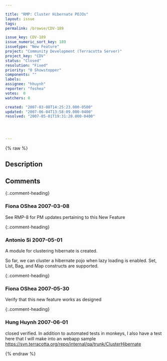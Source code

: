 ```yaml
---

title: "RMP: Cluster Hibernate POJOs"
layout: issue
tags: 
permalink: /browse/CDV-189

issue_key: CDV-189
issue_numeric_sort_key: 189
issuetype: "New Feature"
project: "Community Development (Terracotta Server)"
project_key: "CDV"
status: "Closed"
resolution: "Fixed"
priority: "0 Showstopper"
components: ""
labels: 
assignee: "hhuynh"
reporter: "foshea"
votes:  0
watchers: 0

created: "2007-03-08T14:25:23.000-0500"
updated: "2007-06-04T13:58:09.000-0400"
resolved: "2007-05-01T19:31:20.000-0400"




---
```


{% raw %}

## Description

<div markdown="1" class="description">



</div>

## Comments


{:.comment-heading}
### **Fiona OShea** <span class="date">2007-03-08</span>

<div markdown="1" class="comment">

See RMP-8 for PM updates pertaining to this New Feature

</div>


{:.comment-heading}
### **Antonio Si** <span class="date">2007-05-01</span>

<div markdown="1" class="comment">

A module for clustering hibernate is created.

So far, we can cluster a hibernate pojo when lazy loading is enabled. Set, List, Bag, and Map constructs are supported. 


</div>


{:.comment-heading}
### **Fiona OShea** <span class="date">2007-05-30</span>

<div markdown="1" class="comment">

Verify that this new feature works as designed

</div>


{:.comment-heading}
### **Hung Huynh** <span class="date">2007-06-01</span>

<div markdown="1" class="comment">

closed verified. In addition to automated tests in monkeys, I also have a test here that I will make into an webapp sample 
https://svn.terracotta.org/repo/internal/qa/trunk/ClusterHibernate

</div>



{% endraw %}
